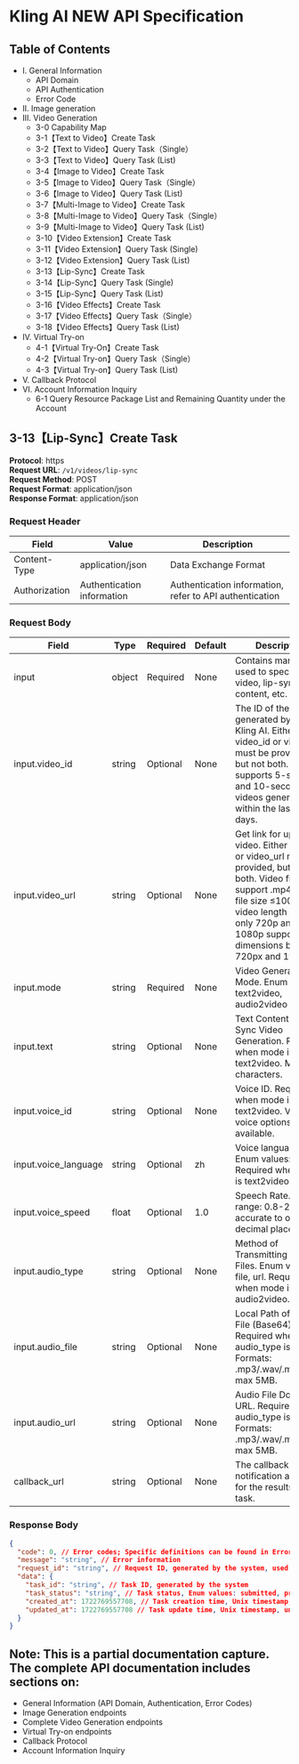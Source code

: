 # Kling AI NEW API Specification

## Table of Contents
- I. General Information
  - API Domain
  - API Authentication
  - Error Code
- II. Image generation
- III. Video Generation
  - 3-0 Capability Map
  - 3-1【Text to Video】Create Task
  - 3-2【Text to Video】Query Task（Single）
  - 3-3【Text to Video】Query Task (List)
  - 3-4【Image to Video】Create Task
  - 3-5【Image to Video】Query Task（Single）
  - 3-6【Image to Video】Query Task (List)
  - 3-7【Multi-Image to Video】Create Task
  - 3-8【Multi-Image to Video】Query Task（Single）
  - 3-9【Multi-Image to Video】Query Task (List)
  - 3-10【Video Extension】Create Task
  - 3-11【Video Extension】Query Task (Single)
  - 3-12【Video Extension】Query Task (List)
  - 3-13【Lip-Sync】Create Task
  - 3-14【Lip-Sync】Query Task (Single)
  - 3-15【Lip-Sync】Query Task (List)
  - 3-16【Video Effects】Create Task
  - 3-17【Video Effects】Query Task（Single）
  - 3-18【Video Effects】Query Task (List)
- IV. Virtual Try-on
  - 4-1【Virtual Try-On】Create Task
  - 4-2【Virtual Try-on】Query Task（Single）
  - 4-3【Virtual Try-on】Query Task (List)
- V. Callback Protocol
- VI. Account Information Inquiry
  - 6-1 Query Resource Package List and Remaining Quantity under the Account

## 3-13【Lip-Sync】Create Task

**Protocol**: https  
**Request URL**: `/v1/videos/lip-sync`  
**Request Method**: POST  
**Request Format**: application/json  
**Response Format**: application/json  

### Request Header
| Field | Value | Description |
|-------|-------|-------------|
| Content-Type | application/json | Data Exchange Format |
| Authorization | Authentication information | Authentication information, refer to API authentication |

### Request Body
| Field | Type | Required | Default | Description |
|-------|------|----------|---------|-------------|
| input | object | Required | None | Contains many fields used to specify video, lip-sync content, etc. |
| input.video_id | string | Optional | None | The ID of the video generated by the Kling AI. Either video_id or video_url must be provided, but not both. Only supports 5-second and 10-second videos generated within the last 30 days. |
| input.video_url | string | Optional | None | Get link for uploaded video. Either video_id or video_url must be provided, but not both. Video files support .mp4/.mov, file size ≤100MB, video length 2-10s, only 720p and 1080p supported, dimensions between 720px and 1920px. |
| input.mode | string | Required | None | Video Generation Mode. Enum values: text2video, audio2video |
| input.text | string | Optional | None | Text Content for Lip-Sync Video Generation. Required when mode is text2video. Max 120 characters. |
| input.voice_id | string | Optional | None | Voice ID. Required when mode is text2video. Various voice options available. |
| input.voice_language | string | Optional | zh | Voice language. Enum values: zh, en. Required when mode is text2video. |
| input.voice_speed | float | Optional | 1.0 | Speech Rate. Valid range: 0.8-2.0, accurate to one decimal place. |
| input.audio_type | string | Optional | None | Method of Transmitting Audio Files. Enum values: file, url. Required when mode is audio2video. |
| input.audio_file | string | Optional | None | Local Path of Audio File (Base64). Required when audio_type is file. Formats: .mp3/.wav/.m4a/.aac, max 5MB. |
| input.audio_url | string | Optional | None | Audio File Download URL. Required when audio_type is url. Formats: .mp3/.wav/.m4a/.aac, max 5MB. |
| callback_url | string | Optional | None | The callback notification address for the results of this task. |

### Response Body
```json
{
  "code": 0, // Error codes; Specific definitions can be found in Error codes
  "message": "string", // Error information
  "request_id": "string", // Request ID, generated by the system, used to track requests and troubleshoot problems
  "data": {
    "task_id": "string", // Task ID, generated by the system
    "task_status": "string", // Task status, Enum values: submitted, processing, succeed, failed
    "created_at": 1722769557708, // Task creation time, Unix timestamp, unit ms
    "updated_at": 1722769557708 // Task update time, Unix timestamp, unit ms
  }
}
```

## Note: This is a partial documentation capture. The complete API documentation includes sections on:
- General Information (API Domain, Authentication, Error Codes)
- Image Generation endpoints
- Complete Video Generation endpoints
- Virtual Try-on endpoints
- Callback Protocol
- Account Information Inquiry